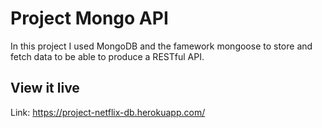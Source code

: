 # Project Mongo API

In this project I used MongoDB and the famework mongoose to store and fetch data to be able to produce a RESTful API.

## View it live

Link: https://project-netflix-db.herokuapp.com/
